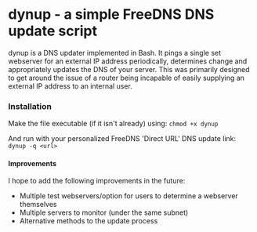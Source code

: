 # dynup - a simple FreeDNS DNS update script

dynup is a DNS updater implemented in Bash. It pings a single set webserver for an external IP address periodically, determines change and appropriately updates the DNS of your server. This was primarily designed to get around the issue of a router being incapable of easily supplying an external IP address to an internal user. 

### Installation
Make the file executable (if it isn't already) using:
`chmod +x dynup`

And run with your personalized FreeDNS 'Direct URL' DNS update link:
`dynup -q <url>`

#### Improvements
I hope to add the following improvements in the future:

  - Multiple test webservers/option for users to determine a webserver themselves
  - Multiple servers to monitor (under the same subnet)
  - Alternative methods to the update process 
